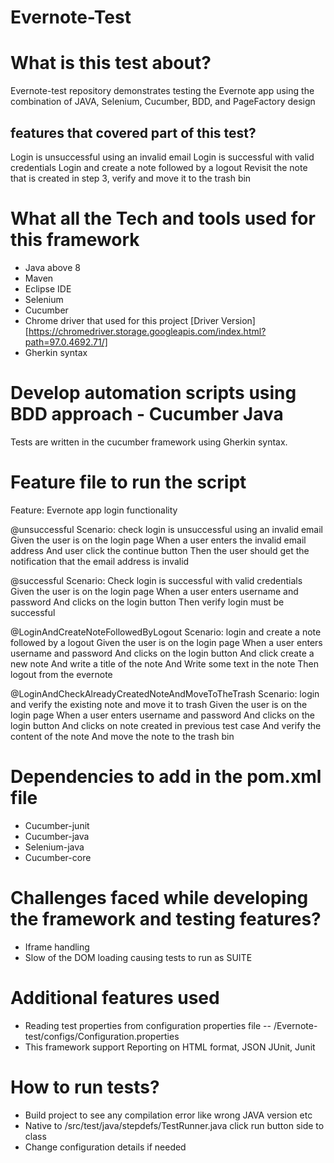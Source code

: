 # Evernote-Test

# What is this test about?
Evernote-test repository demonstrates testing the Evernote app using the combination of JAVA, Selenium, Cucumber, BDD, and PageFactory design

##  features that covered part of this test?
Login is unsuccessful using an invalid email
Login is successful with valid credentials
Login and create a note followed by a logout
Revisit the note that is created in step 3, verify and move it to the trash bin

# What all the Tech and tools used for this framework
- Java above 8
- Maven
- Eclipse IDE
- Selenium
- Cucumber
- Chrome driver that used for this project [Driver Version] [https://chromedriver.storage.googleapis.com/index.html?path=97.0.4692.71/]
- Gherkin syntax

# Develop automation scripts using BDD approach - Cucumber Java
  Tests are written in the cucumber framework using Gherkin syntax.
  
# Feature file to run the script

Feature: Evernote app login functionality

  @unsuccessful
  Scenario: check login is unsuccessful using an invalid email
    Given the user is on the login page
    When a user enters the invalid email address
    And user click the continue button
    Then the user should get the notification that the email address is invalid

  @successful
  Scenario: Check login is successful with valid credentials
    Given the user is on the login page
    When a user enters username and password
    And clicks on the login button
    Then verify login must be successful

  @LoginAndCreateNoteFollowedByLogout
  Scenario: login and create a note followed by a logout
    Given the user is on the login page
    When a user enters username and password
    And clicks on the login button
    And click create a new note
    And write a title of the note
    And Write some text in the note
    Then logout from the evernote

  @LoginAndCheckAlreadyCreatedNoteAndMoveToTheTrash
  Scenario: login and verify the existing note and move it to trash
    Given the user is on the login page
    When a user enters username and password
    And clicks on the login button
    And clicks on note created in previous test case
    And verify the content of the note
    And move the note to the trash bin

# Dependencies to add in the pom.xml file
   - Cucumber-junit
   - Cucumber-java
   - Selenium-java
   - Cucumber-core

# Challenges faced while developing the framework and testing features?
 - Iframe handling
 - Slow of the DOM loading causing tests to run as SUITE
 
# Additional features used
- Reading test properties from configuration properties file -- /Evernote-test/configs/Configuration.properties
- This framework support Reporting on HTML format, JSON JUnit, Junit

# How to run tests?
- Build project to see any compilation error like wrong JAVA version etc
- Native to /src/test/java/stepdefs/TestRunner.java click run button side to class
- Change configuration details if needed
 


